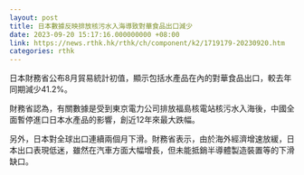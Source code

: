 ```yaml
---
layout: post
title: 日本數據反映排放核污水入海導致對華食品出口減少
date: 2023-09-20 15:17:16.000000000 +08:00
link: https://news.rthk.hk/rthk/ch/component/k2/1719179-20230920.htm
categories: rthk
---
```


日本財務省公布8月貿易統計初值，顯示包括水產品在內的對華食品出口，較去年同期減少41.2%。

財務省認為，有關數據是受到東京電力公司排放福島核電站核污水入海後，中國全面暫停進口日本水產品的影響，創近12年來最大跌幅。

另外，日本對全球出口連續兩個月下滑。財務省表示，由於海外經濟增速放緩，日本出口表現低迷，雖然在汽車方面大幅增長，但未能抵銷半導體製造裝置等的下滑缺口。
